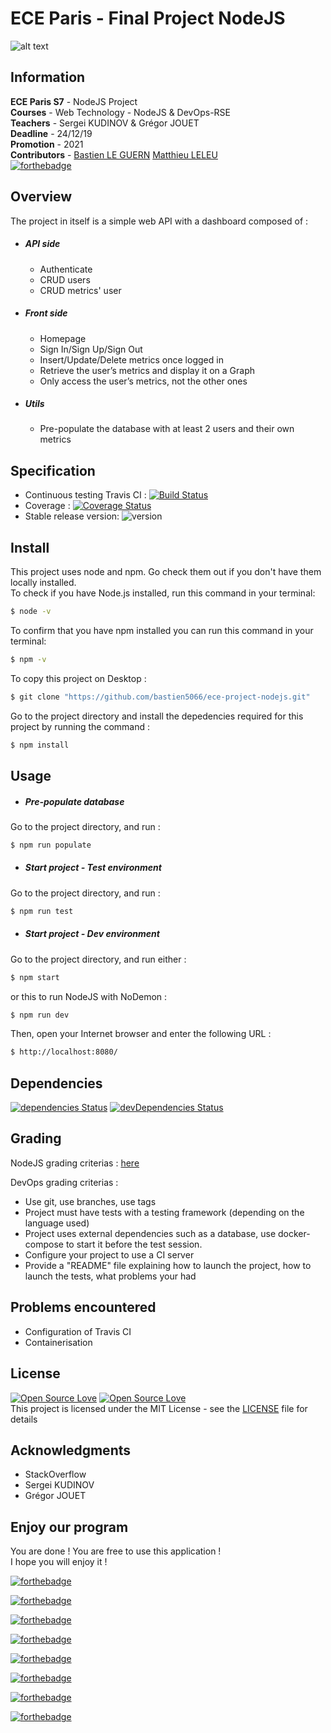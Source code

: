 # ECE Paris - Final Project NodeJS 
![alt text](https://talentsdunumerique.com/sites/default/files/public/logo-ece-2018.jpg)

## Information
**ECE Paris S7** - NodeJS Project  
**Courses** - Web Technology - NodeJS & DevOps-RSE  
**Teachers** - Sergei KUDINOV &  Grégor JOUET  
**Deadline** - 24/12/19  
**Promotion** - 2021  
**Contributors** - [Bastien LE GUERN](https://github.com/bastien5066) [Matthieu LELEU](https://github.com/Leleute)   
[![forthebadge](https://forthebadge.com/images/badges/built-by-developers.svg)](http://forthebadge.com)

## Overview
The project in itself is a simple web API with a dashboard composed of :
* ##### API side  
    - Authenticate 
    - CRUD users 
    - CRUD metrics' user 
* ##### Front side 
    - Homepage
    - Sign In/Sign Up/Sign Out
    - Insert/Update/Delete metrics once logged in
    - Retrieve the user’s metrics and display it on a Graph 
    - Only access the user’s metrics, not the other ones
* ##### Utils 
    - Pre-populate the database with at least 2 users and their own metrics

## Specification
* Continuous testing Travis CI : [![Build Status](https://travis-ci.org/bastien5066/ece-project-nodejs.svg?branch=master)](https://travis-ci.org/bastien5066/ece-project-nodejs)
* Coverage : [![Coverage Status](https://coveralls.io/repos/boennemann/badges/badge.svg)](https://coveralls.io/r/boennemann/badges)
* Stable release version: ![version](https://img.shields.io/badge/version-4.1.1-blue)

## Install 
This project uses node and npm. Go check them out if you don't have them locally installed.    
To check if you have Node.js installed, run this command in your terminal: 

```sh
$ node -v
```

To confirm that you have npm installed you can run this command in your terminal:

```sh
$ npm -v
```

To copy this project on Desktop :

```sh
$ git clone "https://github.com/bastien5066/ece-project-nodejs.git"
```
Go to the project directory and install the depedencies required for this project by running the command : 

```sh
$ npm install
```

## Usage 

* ##### Pre-populate database
Go to the project directory, and run : 

```sh
$ npm run populate
```

* #####  Start project - Test environment
Go to the project directory, and run : 

```sh
$ npm run test
```

* ##### Start project - Dev environment
Go to the project directory, and run either : 

```sh
$ npm start
```
or this to run NodeJS with NoDemon :

```sh
$ npm run dev
```

Then, open your Internet browser and enter the following URL :

 ```sh
$ http://localhost:8080/
```

## Dependencies
[![dependencies Status](https://david-dm.org/request/request/status.svg)](https://david-dm.org/request/request)
[![devDependencies Status](https://david-dm.org/request/request/dev-status.svg)](https://david-dm.org/request/request?type=dev)


## Grading 
NodeJS grading criterias : [here](https://github.com/adaltas/ece-nodejs/blob/2019-fall-5-modules/PROJECT.md)

DevOps grading criterias : 
- Use git, use branches, use tags 
- Project must have tests with a testing framework (depending on the language used)
- Project uses external dependencies such as a database, use docker-compose to start it before the test session.
- Configure your project to use a CI server
- Provide a "README" file explaining how to launch the project, how to launch the tests, what problems your had

## Problems encountered
* Configuration of Travis CI
* Containerisation

## License
[![Open Source Love](https://badges.frapsoft.com/os/v1/open-source.svg?v=102)](https://github.com/ellerbrock/open-source-badge/)
[![Open Source Love](https://badges.frapsoft.com/os/mit/mit.svg?v=102)](https://github.com/ellerbrock/open-source-badge/)  
This project is licensed under the MIT License - see the [LICENSE](https://github.com/bastien5066/ece-project-nodejs/blob/master/LICENSE) file for details

## Acknowledgments
* StackOverflow
* Sergei KUDINOV
* Grégor JOUET

## Enjoy our program

You are done ! You are free to use this application !  
I hope you will enjoy it !

[![forthebadge](https://forthebadge.com/images/badges/uses-badges.svg)](http://forthebadge.com)

[![forthebadge](https://forthebadge.com/images/badges/uses-css.svg)](http://forthebadge.com)

[![forthebadge](https://forthebadge.com/images/badges/uses-git.svg)](http://forthebadge.com)

[![forthebadge](https://forthebadge.com/images/badges/uses-html.svg)](http://forthebadge.com)

[![forthebadge](https://forthebadge.com/images/badges/uses-js.svg)](http://forthebadge.com)

[![forthebadge](https://forthebadge.com/images/badges/uses-js.svg)](http://forthebadge.com)

[![forthebadge](https://forthebadge.com/images/badges/made-with-javascript.svg)](http://forthebadge.com)

[![forthebadge](https://forthebadge.com/images/badges/validated-html5.svg)](http://forthebadge.com)


